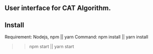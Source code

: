 ## User interface for CAT Algorithm.

## Install

Requirement: Nodejs, npm || yarn
Command: npm install || yarn install

> > npm start || yarn start
